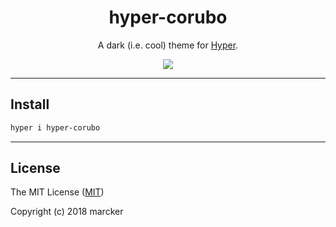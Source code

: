<h1 align="center">hyper-corubo</h1>
<p align="center">A dark (i.e. cool) theme for <a href="https://hyper.is/">Hyper</a>.</p>
<p align="center">
  <img src="https://user-images.githubusercontent.com/958723/39777968-70124386-52db-11e8-8700-001263e582ce.png">
</p>

---

## Install

```bash
hyper i hyper-corubo
```

---

## License

The MIT License ([MIT](https://github.com/marcker/hyper-corubo/blob/master/license.md))

Copyright (c) 2018 marcker
